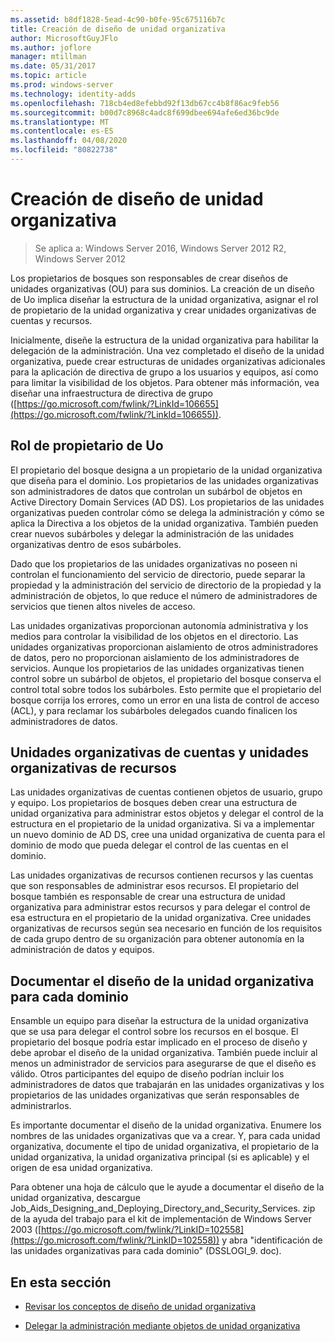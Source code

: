 ```yaml
---
ms.assetid: b8df1828-5ead-4c90-b0fe-95c675116b7c
title: Creación de diseño de unidad organizativa
author: MicrosoftGuyJFlo
ms.author: joflore
manager: mtillman
ms.date: 05/31/2017
ms.topic: article
ms.prod: windows-server
ms.technology: identity-adds
ms.openlocfilehash: 718cb4ed8efebbd92f13db67cc4b8f86ac9feb56
ms.sourcegitcommit: b00d7c8968c4adc8f699dbee694afe6ed36bc9de
ms.translationtype: MT
ms.contentlocale: es-ES
ms.lasthandoff: 04/08/2020
ms.locfileid: "80822738"
---
```

# <a name="creating-an-organizational-unit-design"></a>Creación de diseño de unidad organizativa

>Se aplica a: Windows Server 2016, Windows Server 2012 R2, Windows Server 2012

Los propietarios de bosques son responsables de crear diseños de unidades organizativas (OU) para sus dominios. La creación de un diseño de Uo implica diseñar la estructura de la unidad organizativa, asignar el rol de propietario de la unidad organizativa y crear unidades organizativas de cuentas y recursos.  
  
Inicialmente, diseñe la estructura de la unidad organizativa para habilitar la delegación de la administración. Una vez completado el diseño de la unidad organizativa, puede crear estructuras de unidades organizativas adicionales para la aplicación de directiva de grupo a los usuarios y equipos, así como para limitar la visibilidad de los objetos. Para obtener más información, vea diseñar una infraestructura de directiva de grupo ([https://go.microsoft.com/fwlink/?LinkId=106655](https://go.microsoft.com/fwlink/?LinkId=106655)).  
  
## <a name="ou-owner-role"></a>Rol de propietario de Uo  
El propietario del bosque designa a un propietario de la unidad organizativa que diseña para el dominio. Los propietarios de las unidades organizativas son administradores de datos que controlan un subárbol de objetos en Active Directory Domain Services (AD DS). Los propietarios de las unidades organizativas pueden controlar cómo se delega la administración y cómo se aplica la Directiva a los objetos de la unidad organizativa. También pueden crear nuevos subárboles y delegar la administración de las unidades organizativas dentro de esos subárboles.  
  
Dado que los propietarios de las unidades organizativas no poseen ni controlan el funcionamiento del servicio de directorio, puede separar la propiedad y la administración del servicio de directorio de la propiedad y la administración de objetos, lo que reduce el número de administradores de servicios que tienen altos niveles de acceso.  
  
Las unidades organizativas proporcionan autonomía administrativa y los medios para controlar la visibilidad de los objetos en el directorio. Las unidades organizativas proporcionan aislamiento de otros administradores de datos, pero no proporcionan aislamiento de los administradores de servicios. Aunque los propietarios de las unidades organizativas tienen control sobre un subárbol de objetos, el propietario del bosque conserva el control total sobre todos los subárboles. Esto permite que el propietario del bosque corrija los errores, como un error en una lista de control de acceso (ACL), y para reclamar los subárboles delegados cuando finalicen los administradores de datos.  
  
## <a name="account-ous-and-resource-ous"></a>Unidades organizativas de cuentas y unidades organizativas de recursos  
Las unidades organizativas de cuentas contienen objetos de usuario, grupo y equipo. Los propietarios de bosques deben crear una estructura de unidad organizativa para administrar estos objetos y delegar el control de la estructura en el propietario de la unidad organizativa. Si va a implementar un nuevo dominio de AD DS, cree una unidad organizativa de cuenta para el dominio de modo que pueda delegar el control de las cuentas en el dominio.  
  
Las unidades organizativas de recursos contienen recursos y las cuentas que son responsables de administrar esos recursos. El propietario del bosque también es responsable de crear una estructura de unidad organizativa para administrar estos recursos y para delegar el control de esa estructura en el propietario de la unidad organizativa. Cree unidades organizativas de recursos según sea necesario en función de los requisitos de cada grupo dentro de su organización para obtener autonomía en la administración de datos y equipos.  
  
## <a name="documenting-the-ou-design-for-each-domain"></a>Documentar el diseño de la unidad organizativa para cada dominio  
Ensamble un equipo para diseñar la estructura de la unidad organizativa que se usa para delegar el control sobre los recursos en el bosque. El propietario del bosque podría estar implicado en el proceso de diseño y debe aprobar el diseño de la unidad organizativa. También puede incluir al menos un administrador de servicios para asegurarse de que el diseño es válido. Otros participantes del equipo de diseño podrían incluir los administradores de datos que trabajarán en las unidades organizativas y los propietarios de las unidades organizativas que serán responsables de administrarlos.  
  
Es importante documentar el diseño de la unidad organizativa. Enumere los nombres de las unidades organizativas que va a crear. Y, para cada unidad organizativa, documente el tipo de unidad organizativa, el propietario de la unidad organizativa, la unidad organizativa principal (si es aplicable) y el origen de esa unidad organizativa.  
  
Para obtener una hoja de cálculo que le ayude a documentar el diseño de la unidad organizativa, descargue Job_Aids_Designing_and_Deploying_Directory_and_Security_Services. zip de la ayuda del trabajo para el kit de implementación de Windows Server 2003 ([https://go.microsoft.com/fwlink/?LinkID=102558](https://go.microsoft.com/fwlink/?LinkID=102558)) y abra "identificación de las unidades organizativas para cada dominio" (DSSLOGI_9. doc).  
  
## <a name="in-this-section"></a>En esta sección  
  
-   [Revisar los conceptos de diseño de unidad organizativa](../../ad-ds/plan/Reviewing-OU-Design-Concepts.md)  
  
-   [Delegar la administración mediante objetos de unidad organizativa](../../ad-ds/plan/Delegating-Administration-by-Using-OU-Objects.md)  
  


